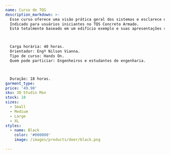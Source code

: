 ```yaml
---
name: Curso de TQS
description_markdown: >-
  Esse curso oferece uma visão prática geral dos sistemas e esclarece o funcionamento dos principais comandos básicos e avançados do TQS.
  Indicado para usuários iniciantes no TQS Concreto Armado.
  Está totalmente baseado em um edifício exemplo e suas apresentações são compostas por slides explicativos e comentados, acompanhados da operação real do sistema, onde cada aluno irá utilizar computador fornecido pela instituição.



  Carga horária: 40 horas.
  Orientador: Engº Nilson Vianna.
  Tipo de curso: Hands On.
  Quem pode particiar: Engenheiros e estudantes de engenharia.



  Duração: 18 horas.
garment_type:
price: '49.90'
sku: 3D Studio Max
stock: 10
sizes:
  - Small
  - Medium
  - Large
  - XL
styles:
  - name: Black
    color: '#000000'
    image: /images/products/deer/black.png
  
---
```

